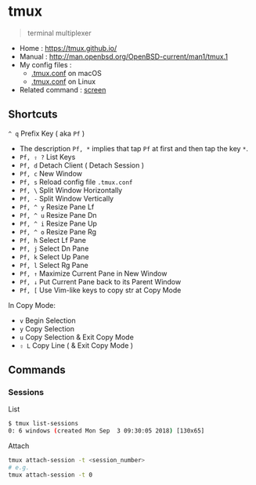# tmux

> terminal multiplexer

- Home : https://tmux.github.io/
- Manual : http://man.openbsd.org/OpenBSD-current/man1/tmux.1
- My config files :
    - [.tmux.conf](https://github.com/IceHe/mac-conf/blob/master/.tmux.conf) on macOS
    - [.tmux.conf](https://github.com/IceHe/linux-conf/blob/master/.tmux.conf) on Linux
- Related command : [screen](https://www.gnu.org/software/screen/manual/screen.html)

## Shortcuts

`^ q` Prefix Key ( aka `Pf` )

- The description `Pf, *` implies that tap `Pf` at first and then tap the key `*`.
- `Pf, ⇧ ?` List Keys
- `Pf, d` Detach Client ( Detach Session )
- `Pf, c` New Window
- `Pf, s` Reload config file `.tmux.conf`
- `Pf, \` Split Window Horizontally
- `Pf, -` Split Window Vertically
- `Pf, ^ y` Resize Pane Lf
- `Pf, ^ u` Resize Pane Dn
- `Pf, ^ i` Resize Pane Up
- `Pf, ^ o` Resize Pane Rg
- `Pf, h` Select Lf Pane
- `Pf, j` Select Dn Pane
- `Pf, k` Select Up Pane
- `Pf, l` Select Rg Pane
- `Pf, ↑` Maximize Current Pane in New Window
- `Pf, ↓` Put Current Pane back to its Parent Window
- `Pf, [` Use Vim-like keys to copy str at Copy Mode

In Copy Mode:

- `v` Begin Selection
- `y` Copy Selection
- `u` Copy Selection & Exit Copy Mode
- `⇧ L` Copy Line ( & Exit Copy Mode )

## Commands

### Sessions

List

```bash
$ tmux list-sessions
0: 6 windows (created Mon Sep  3 09:30:05 2018) [130x65]
```

Attach

```bash
tmux attach-session -t <session_number>
# e.g.
tmux attach-session -t 0
```
